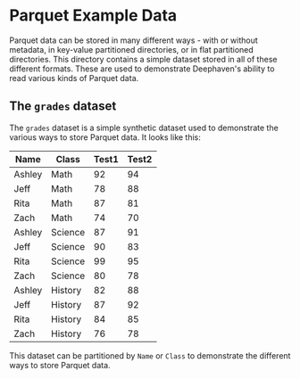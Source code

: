 # Parquet Example Data

Parquet data can be stored in many different ways - with or without metadata, in key-value partitioned directories, or in flat partitioned directories. This directory contains a simple dataset stored in all of these different formats. These are used to demonstrate Deephaven's ability to read various kinds of Parquet data.


## The `grades` dataset

The `grades` dataset is a simple synthetic dataset used to demonstrate the various ways to store Parquet data. It looks like this:

| Name   | Class   | Test1 | Test2 |
| ------ | ------- | ----- | ----- |
| Ashley | Math    | 92    | 94    |
| Jeff   | Math    | 78    | 88    |
| Rita   | Math    | 87    | 81    |
| Zach   | Math    | 74    | 70    |
| Ashley | Science | 87    | 91    |
| Jeff   | Science | 90    | 83    |
| Rita   | Science | 99    | 95    |
| Zach   | Science | 80    | 78    |
| Ashley | History | 82    | 88    |
| Jeff   | History | 87    | 92    |
| Rita   | History | 84    | 85    |
| Zach   | History | 76    | 78    |

This dataset can be partitioned by `Name` or `Class` to demonstrate the different ways to store Parquet data.
